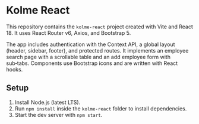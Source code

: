 # Kolme React

This repository contains the `kolme-react` project created with Vite and React 18. It uses React Router v6, Axios, and Bootstrap 5.

The app includes authentication with the Context API, a global layout (header, sidebar, footer), and protected routes. It implements an employee search page with a scrollable table and an add employee form with sub‑tabs. Components use Bootstrap icons and are written with React hooks.

## Setup

1. Install Node.js (latest LTS).
2. Run `npm install` inside the `kolme-react` folder to install dependencies.
3. Start the dev server with `npm start`.

